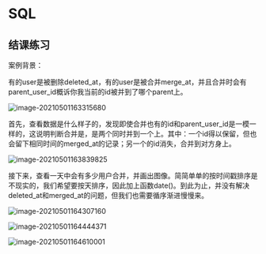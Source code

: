 # SQL

## 结课练习

案例背景：

有的user是被删除deleted_at，有的user是被合并merge_at，并且合并时会有parent_user_id概诉你我当前的id被并到了哪个parent上。

![image-20210501163315680](C:\Users\Ben\AppData\Roaming\Typora\typora-user-images\image-20210501163315680.png)

首先，查看数据是什么样子的，发现即使合并也有的id和parent_user_id是一模一样的，这说明判断合并是，是两个同时并到一个上。其中：一个id得以保留，但也会留下相同时间的merged_at的记录；另一个的id消失，合并到对方身上。

![image-20210501163839825](C:\Users\Ben\AppData\Roaming\Typora\typora-user-images\image-20210501163839825.png)

接下来，查看一天中会有多少用户合并，并画出图像。简简单单的按时间戳排序是不现实的，我们希望要按天排序，因此加上函数date()。到此为止，并没有解决deleted_at和merged_at的问题，但我们也需要循序渐进慢慢来。

![image-20210501164307160](C:\Users\Ben\AppData\Roaming\Typora\typora-user-images\image-20210501164307160.png)

![image-20210501164444371](C:\Users\Ben\AppData\Roaming\Typora\typora-user-images\image-20210501164444371.png)

![image-20210501164610001](C:\Users\Ben\AppData\Roaming\Typora\typora-user-images\image-20210501164610001.png)